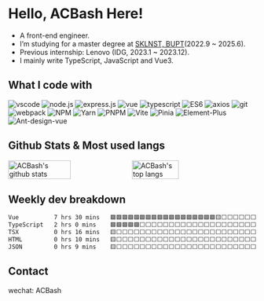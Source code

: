 # Hello, ACBash Here! 

- A front-end engineer.
- I’m studying for a master degree at [SKLNST, BUPT](http://sklnst.bupt.edu.cn/)(2022.9 ~ 2025.6).
- Previous internship: Lenovo (IDG, 2023.1 ~ 2023.12).
- I mainly write TypeScript, JavaScript and Vue3.

## What I code with

<p>
    <img alt="vscode" src="https://img.shields.io/badge/vscode-00adef?style=flat-square&logo=visualstudiocode&logoColor=ffffff">
    <img alt="node.js" src="https://img.shields.io/badge/-Nodejs-43853d?style=flat-square&logo=Node.js&logoColor=ffffff">
    <img alt="express.js" src="https://img.shields.io/badge/-Express-311C87?style=flat-square&logo=Express&logoColor=ffffff">
    <img alt="vue" src="https://img.shields.io/badge/Vue-13aa52?style=flat-square&logo=VUE.js&logoColor=ffffff">
    <img alt="typescript" src="https://img.shields.io/badge/TypeScript-007ACC?style=flat-square&logo=typescript&logoColor=ffffff">
    <img alt="ES6" src="https://img.shields.io/badge/ES6-yellow?style=flat-square&logo=javascript&logoColor=ffffff">
    <img alt="axios" src="https://img.shields.io/badge/axios-1a73e8?style=flat-square&logo=axios&logoColor=ffffff">
    <img alt="git" src="https://img.shields.io/badge/git-red?style=flat-square&logo=git&logoColor=ffffff">
    <img alt="webpack" src="https://img.shields.io/badge/webpack-2088FF?style=flat-square&logo=webpack&logoColor=ffffff">
    <img alt="NPM" src="https://img.shields.io/badge/NPM-CB3837?style=flat-square&logo=npm&logoColor=ffffff">
    <img alt="Yarn" src="https://img.shields.io/badge/yarn-46a2f1?style=flat-square&logo=yarn&logoColor=ffffff">
    <img alt="PNPM" src="https://img.shields.io/badge/PNPM-45b8d8?style=flat-square&logo=pnpm&logoColor=ffffff">
    <img alt="Vite" src="https://img.shields.io/badge/Vite-F9A03C?style=flat-square&logo=vite&logoColor=ffffff">
    <img alt="Pinia" src="https://img.shields.io/badge/Pinia-CC6699?style=flat-square&logo=redux&logoColor=ffffff">
    <img alt="Element-Plus" src="https://img.shields.io/badge/Element%20Plus%20-00adef?style=flat-square&logo=Element&logoColor=ffffff">
    <img alt="Ant-design-vue" src="https://img.shields.io/badge/Ant%20Design%20Vue-E10098?style=flat-square&logo=Antdesign&logoColor=ffffff">
</p>

## Github Stats & Most used langs

<div style="display: flex; justify-content: space-around; align-items: center;">
  <img width="50.4%" alt="ACBash's github stats" style="flex: 1; margin: 0;" src="https://github-readme-stats.vercel.app/api?username=axing521&show_icons=true&theme=radical">
  <img width="37.8%" alt="ACBash's top langs" style="flex: 1; margin: 0;" src="https://github-readme-stats.vercel.app/api/top-langs/?username=axing521&layout=compact">
</div>

## Weekly dev breakdown

<!--START_SECTION:waka-->

```txt
Vue          7 hrs 30 mins   🟩🟩🟩🟩🟩🟩🟩🟩🟩🟩🟩🟩🟩🟩🟩🟩🟩🟩🟨⬜⬜⬜⬜⬜⬜   73.12 %
TypeScript   2 hrs 0 mins    🟩🟩🟩🟩🟩⬜⬜⬜⬜⬜⬜⬜⬜⬜⬜⬜⬜⬜⬜⬜⬜⬜⬜⬜⬜   19.56 %
TSX          0 hrs 16 mins   🟨⬜⬜⬜⬜⬜⬜⬜⬜⬜⬜⬜⬜⬜⬜⬜⬜⬜⬜⬜⬜⬜⬜⬜⬜   02.55 %
HTML         0 hrs 10 mins   🟨⬜⬜⬜⬜⬜⬜⬜⬜⬜⬜⬜⬜⬜⬜⬜⬜⬜⬜⬜⬜⬜⬜⬜⬜   01.60 %
JSON         0 hrs 9 mins    🟨⬜⬜⬜⬜⬜⬜⬜⬜⬜⬜⬜⬜⬜⬜⬜⬜⬜⬜⬜⬜⬜⬜⬜⬜   01.40 %
```

<!--END_SECTION:waka-->

## Contact

wechat: ACBash
